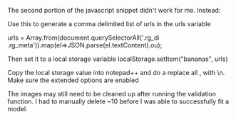 The second portion of the javascript snippet didn't work for me.
Instead:

Use this to generate a comma delimited list of urls in the urls variable 

urls = Array.from(document.querySelectorAll('.rg_di .rg_meta')).map(el=>JSON.parse(el.textContent).ou);

Then set it to a local storage variable localStorage.setItem("bananas", urls)

Copy the local storage value into notepad++ and do a replace all , with \n. Make sure the extended options are enabled

The images may still need to be cleaned up after running the validation function. I had to manually delete ~10 before I was able
to successfully fit a model.
